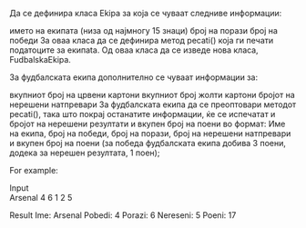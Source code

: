 Да се дефинира класа Ekipa за коjа се чуваат следниве информации:

името на екипата (низа од наjмногу 15 знаци)
броj на порази
броj на победи
За оваа класа да се дефинира метод pecati() коjа ги печати податоците за екипаta. Од оваа класа да се изведe новa класa, FudbalskaEkipa.

За фудбалската екипа дополнително се чуваат информации за:

вкупниот броj на црвени картони
вкупниот броj жолти картони
броjот на нерешени натпревари
За фудбалската екипа да се преоптовари методот pecati(), така што покрај останатите информации, ќе се испечатат и бројот на нерешени резултати и вкупен број на поени во формат: Име на екипа, броj на победи, броj на порази, броj на нерешени натпревари и вкупен броj на поени (за победа фудбалската екипа добива 3 поени, додека за нерешен резултата, 1 поен);

For example:

Input	
Arsenal
4
6
1
2
5

Result
Ime: Arsenal Pobedi: 4 Porazi: 6 Nereseni: 5 Poeni: 17